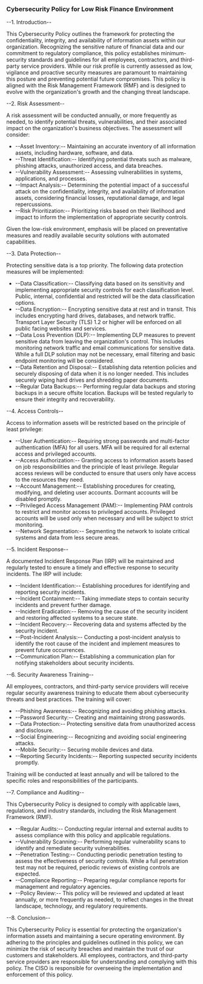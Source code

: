### Cybersecurity Policy for Low Risk Finance Environment

--1. Introduction--

This Cybersecurity Policy outlines the framework for protecting the confidentiality, integrity, and availability of information assets within our organization. Recognizing the sensitive nature of financial data and our commitment to regulatory compliance, this policy establishes minimum-security standards and guidelines for all employees, contractors, and third-party service providers. While our risk profile is currently assessed as low, vigilance and proactive security measures are paramount to maintaining this posture and preventing potential future compromises. This policy is aligned with the Risk Management Framework (RMF) and is designed to evolve with the organization's growth and the changing threat landscape.

--2. Risk Assessment--

A risk assessment will be conducted annually, or more frequently as needed, to identify potential threats, vulnerabilities, and their associated impact on the organization's business objectives. The assessment will consider:

-   --Asset Inventory:-- Maintaining an accurate inventory of all information assets, including hardware, software, and data.
-   --Threat Identification:-- Identifying potential threats such as malware, phishing attacks, unauthorized access, and data breaches.
-   --Vulnerability Assessment:-- Assessing vulnerabilities in systems, applications, and processes.
-   --Impact Analysis:-- Determining the potential impact of a successful attack on the confidentiality, integrity, and availability of information assets, considering financial losses, reputational damage, and legal repercussions.
-   --Risk Prioritization:-- Prioritizing risks based on their likelihood and impact to inform the implementation of appropriate security controls.

Given the low-risk environment, emphasis will be placed on preventative measures and readily available security solutions with automated capabilities.

--3. Data Protection--

Protecting sensitive data is a top priority. The following data protection measures will be implemented:

-   --Data Classification:-- Classifying data based on its sensitivity and implementing appropriate security controls for each classification level. Public, internal, confidential and restricted will be the data classification options.
-   --Data Encryption:-- Encrypting sensitive data at rest and in transit. This includes encrypting hard drives, databases, and network traffic. Transport Layer Security (TLS) 1.2 or higher will be enforced on all public facing websites and services.
-   --Data Loss Prevention (DLP):-- Implementing DLP measures to prevent sensitive data from leaving the organization's control. This includes monitoring network traffic and email communications for sensitive data. While a full DLP solution may not be necessary, email filtering and basic endpoint monitoring will be considered.
-   --Data Retention and Disposal:-- Establishing data retention policies and securely disposing of data when it is no longer needed. This includes securely wiping hard drives and shredding paper documents.
-   --Regular Data Backups:-- Performing regular data backups and storing backups in a secure offsite location. Backups will be tested regularly to ensure their integrity and recoverability.

--4. Access Controls--

Access to information assets will be restricted based on the principle of least privilege:

-   --User Authentication:-- Requiring strong passwords and multi-factor authentication (MFA) for all users. MFA will be required for all external access and privileged accounts.
-   --Access Authorization:-- Granting access to information assets based on job responsibilities and the principle of least privilege. Regular access reviews will be conducted to ensure that users only have access to the resources they need.
-   --Account Management:-- Establishing procedures for creating, modifying, and deleting user accounts. Dormant accounts will be disabled promptly.
-   --Privileged Access Management (PAM):-- Implementing PAM controls to restrict and monitor access to privileged accounts. Privileged accounts will be used only when necessary and will be subject to strict monitoring.
-   --Network Segmentation:-- Segmenting the network to isolate critical systems and data from less secure areas.

--5. Incident Response--

A documented Incident Response Plan (IRP) will be maintained and regularly tested to ensure a timely and effective response to security incidents. The IRP will include:

-   --Incident Identification:-- Establishing procedures for identifying and reporting security incidents.
-   --Incident Containment:-- Taking immediate steps to contain security incidents and prevent further damage.
-   --Incident Eradication:-- Removing the cause of the security incident and restoring affected systems to a secure state.
-   --Incident Recovery:-- Recovering data and systems affected by the security incident.
-   --Post-Incident Analysis:-- Conducting a post-incident analysis to identify the root cause of the incident and implement measures to prevent future occurrences.
-   --Communication Plan:-- Establishing a communication plan for notifying stakeholders about security incidents.

--6. Security Awareness Training--

All employees, contractors, and third-party service providers will receive regular security awareness training to educate them about cybersecurity threats and best practices. The training will cover:

-   --Phishing Awareness:-- Recognizing and avoiding phishing attacks.
-   --Password Security:-- Creating and maintaining strong passwords.
-   --Data Protection:-- Protecting sensitive data from unauthorized access and disclosure.
-   --Social Engineering:-- Recognizing and avoiding social engineering attacks.
-   --Mobile Security:-- Securing mobile devices and data.
-   --Reporting Security Incidents:-- Reporting suspected security incidents promptly.

Training will be conducted at least annually and will be tailored to the specific roles and responsibilities of the participants.

--7. Compliance and Auditing--

This Cybersecurity Policy is designed to comply with applicable laws, regulations, and industry standards, including the Risk Management Framework (RMF).

-   --Regular Audits:-- Conducting regular internal and external audits to assess compliance with this policy and applicable regulations.
-   --Vulnerability Scanning:-- Performing regular vulnerability scans to identify and remediate security vulnerabilities.
-   --Penetration Testing:-- Conducting periodic penetration testing to assess the effectiveness of security controls. While a full penetration test may not be required, periodic reviews of existing controls are expected.
-   --Compliance Reporting:-- Preparing regular compliance reports for management and regulatory agencies.
-   --Policy Review:-- This policy will be reviewed and updated at least annually, or more frequently as needed, to reflect changes in the threat landscape, technology, and regulatory requirements.

--8. Conclusion--

This Cybersecurity Policy is essential for protecting the organization's information assets and maintaining a secure operating environment. By adhering to the principles and guidelines outlined in this policy, we can minimize the risk of security breaches and maintain the trust of our customers and stakeholders. All employees, contractors, and third-party service providers are responsible for understanding and complying with this policy. The CISO is responsible for overseeing the implementation and enforcement of this policy.
